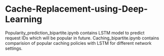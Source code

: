 # Cache-Replacement-using-Deep-Learning
Popularity_prediction_bipartite.ipynb contains LSTM model to predict request IDs which will be popular in future.
Caching_bipartite.ipynb contains comparision of popular caching policies with LSTM for different network settings.
